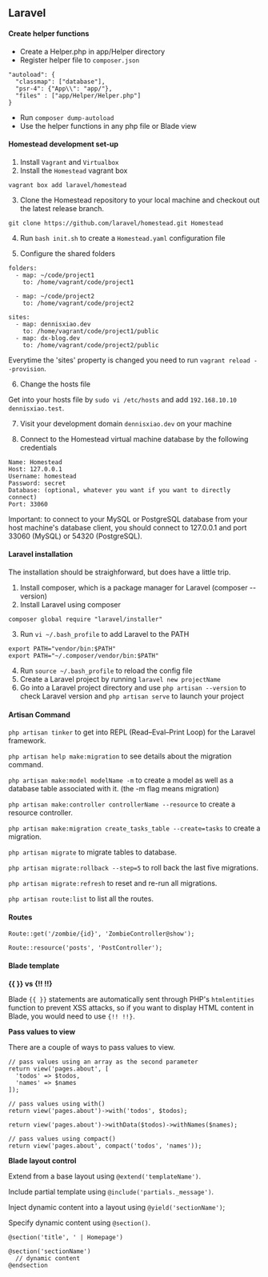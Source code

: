 ## Laravel

#### Create helper functions

- Create a Helper.php in app/Helper directory
- Register helper file to `composer.json`

```
"autoload": {
  "classmap": ["database"],
  "psr-4": {"App\\": "app/"},
  "files" : ["app/Helper/Helper.php"]
}
```

- Run `composer dump-autoload`
- Use the helper functions in any php file or Blade view

#### Homestead development set-up

1. Install `Vagrant` and `Virtualbox`
2. Install the `Homestead` vagrant box

```
vagrant box add laravel/homestead
```

3. Clone the Homestead repository to your local machine and checkout out the latest release branch.

```
git clone https://github.com/laravel/homestead.git Homestead
```

4. Run `bash init.sh` to create a `Homestead.yaml` configuration file

5. Configure the shared folders

```
folders:
  - map: ~/code/project1
    to: /home/vagrant/code/project1

  - map: ~/code/project2
    to: /home/vagrant/code/project2

sites:
  - map: dennisxiao.dev
    to: /home/vagrant/code/project1/public
  - map: dx-blog.dev
    to: /home/vagrant/code/project2/public
```

Everytime the 'sites' property is changed you need to run `vagrant reload --provision`.

6. Change the hosts file

Get into your hosts file by `sudo vi /etc/hosts` and add `192.168.10.10  dennisxiao.test`.

7. Visit your development domain `dennisxiao.dev` on your machine

8. Connect to the Homestead virtual machine database by the following credentials

```
Name: Homestead
Host: 127.0.0.1
Username: homestead
Password: secret
Database: (optional, whatever you want if you want to directly connect)
Port: 33060
```

Important: to connect to your MySQL or PostgreSQL database from your host machine's database client, you should connect to 127.0.0.1 and port 33060 (MySQL) or 54320 (PostgreSQL).

#### Laravel installation

The installation should be straighforward, but does have a little trip.

1. Install composer, which is a package manager for Laravel (composer --version)
2. Install Laravel using composer
```
composer global require "laravel/installer"
```
3. Run `vi ~/.bash_profile` to add Laravel to the PATH
```
export PATH="vendor/bin:$PATH"
export PATH="~/.composer/vendor/bin:$PATH"
```
4. Run `source ~/.bash_profile` to reload the config file
5. Create a Laravel project by running `laravel new projectName`
6. Go into a Laravel project directory and use `php artisan --version` to check Laravel version and `php artisan serve` to launch your project

#### Artisan Command

`php artisan tinker` to get into REPL (Read–Eval–Print Loop) for the Laravel framework.

`php artisan help make:migration` to see details about the migration command.

`php artisan make:model modelName -m` to create a model as well as a database table associated with it. (the -m flag means migration)

`php artisan make:controller controllerName --resource` to create a resource controller.

`php artisan make:migration create_tasks_table --create=tasks` to create a migration.

`php artisan migrate` to migrate tables to database.

`php artisan migrate:rollback --step=5` to roll back the last five migrations.

`php artisan migrate:refresh` to reset and re-run all migrations.

`php artisan route:list` to list all the routes.

#### Routes

```
Route::get('/zombie/{id}', 'ZombieController@show');

Route::resource('posts', 'PostController');
```

#### Blade template

__{{ }} vs {!! !!}__

Blade `{{ }}` statements are automatically sent through PHP's `htmlentities` function to prevent XSS attacks, so if you want to display HTML content in Blade, you would need to use `{!! !!}`.

__Pass values to view__

There are a couple of ways to pass values to view.

```
// pass values using an array as the second parameter
return view('pages.about', [
  'todos' => $todos,
  'names' => $names
]);

// pass values using with()
return view('pages.about')->with('todos', $todos);

return view('pages.about')->withData($todos)->withNames($names);

// pass values using compact()
return view('pages.about', compact('todos', 'names'));
```

__Blade layout control__

Extend from a base layout using `@extend('templateName')`.

Include partial template using `@include('partials._message')`.

Inject dynamic content into a layout using `@yield('sectionName')`;

Specify dynamic content using `@section()`.

```
@section('title', ' | Homepage')

@section('sectionName')
  // dynamic content
@endsection
```
